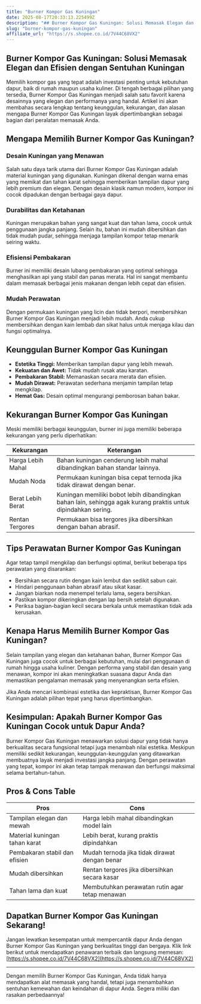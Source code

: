 ```yaml
---
title: "Burner Kompor Gas Kuningan"
date: 2025-08-17T20:33:13.225499Z
description: "## Burner Kompor Gas Kuningan: Solusi Memasak Elegan dan Efisien dengan Sentuhan Kuningan..."
slug: "burner-kompor-gas-kuningan"
affiliate_url: "https://s.shopee.co.id/7V44C68VX2"
---
```

## Burner Kompor Gas Kuningan: Solusi Memasak Elegan dan Efisien dengan Sentuhan Kuningan

Memilih kompor gas yang tepat adalah investasi penting untuk kebutuhan dapur, baik di rumah maupun usaha kuliner. Di tengah berbagai pilihan yang tersedia, Burner Kompor Gas Kuningan menjadi salah satu favorit karena desainnya yang elegan dan performanya yang handal. Artikel ini akan membahas secara lengkap tentang keunggulan, kekurangan, dan alasan mengapa Burner Kompor Gas Kuningan layak dipertimbangkan sebagai bagian dari peralatan memasak Anda.

## Mengapa Memilih Burner Kompor Gas Kuningan?

### Desain Kuningan yang Menawan
Salah satu daya tarik utama dari Burner Kompor Gas Kuningan adalah material kuningan yang digunakan. Kuningan dikenal dengan warna emas yang memikat dan tahan karat sehingga memberikan tampilan dapur yang lebih premium dan elegan. Dengan desain klasik namun modern, kompor ini cocok dipadukan dengan berbagai gaya dapur.

### Durabilitas dan Ketahanan
Kuningan merupakan bahan yang sangat kuat dan tahan lama, cocok untuk penggunaan jangka panjang. Selain itu, bahan ini mudah dibersihkan dan tidak mudah pudar, sehingga menjaga tampilan kompor tetap menarik seiring waktu.

### Efisiensi Pembakaran
Burner ini memiliki desain lubang pembakaran yang optimal sehingga menghasilkan api yang stabil dan panas merata. Hal ini sangat membantu dalam memasak berbagai jenis makanan dengan lebih cepat dan efisien.

### Mudah Perawatan
Dengan permukaan kuningan yang licin dan tidak berpori, membersihkan Burner Kompor Gas Kuningan menjadi lebih mudah. Anda cukup membersihkan dengan kain lembab dan sikat halus untuk menjaga kilau dan fungsi optimalnya.

## Keunggulan Burner Kompor Gas Kuningan

- **Estetika Tinggi:** Memberikan tampilan dapur yang lebih mewah.
- **Kekuatan dan Awet:** Tidak mudah rusak atau karatan.
- **Pembakaran Stabil:** Memanaskan secara merata dan efisien.
- **Mudah Dirawat:** Perawatan sederhana menjamin tampilan tetap mengkilap.
- **Hemat Gas:** Desain optimal mengurangi pemborosan bahan bakar.

## Kekurangan Burner Kompor Gas Kuningan

Meski memiliki berbagai keunggulan, burner ini juga memiliki beberapa kekurangan yang perlu diperhatikan:

| **Kekurangan** | **Keterangan** |
|----------------|----------------|
| Harga Lebih Mahal | Bahan kuningan cenderung lebih mahal dibandingkan bahan standar lainnya. |
| Mudah Noda | Permukaan kuningan bisa cepat ternoda jika tidak dirawat dengan benar. |
| Berat Lebih Berat | Kuningan memiliki bobot lebih dibandingkan bahan lain, sehingga agak kurang praktis untuk dipindahkan sering. |
| Rentan Tergores | Permukaan bisa tergores jika dibersihkan dengan bahan abrasif. |

## Tips Perawatan Burner Kompor Gas Kuningan

Agar tetap tampil mengkilap dan berfungsi optimal, berikut beberapa tips perawatan yang disarankan:

- Bersihkan secara rutin dengan kain lembut dan sedikit sabun cair.
- Hindari penggunaan bahan abrasif atau sikat kasar.
- Jangan biarkan noda menempel terlalu lama, segera bersihkan.
- Pastikan kompor dikeringkan dengan lap bersih setelah digunakan.
- Periksa bagian-bagian kecil secara berkala untuk memastikan tidak ada kerusakan.

## Kenapa Harus Memilih Burner Kompor Gas Kuningan?

Selain tampilan yang elegan dan ketahanan bahan, Burner Kompor Gas Kuningan juga cocok untuk berbagai kebutuhan, mulai dari penggunaan di rumah hingga usaha kuliner. Dengan performa yang stabil dan desain yang menawan, kompor ini akan meningkatkan suasana dapur Anda dan memastikan pengalaman memasak yang menyenangkan serta efisien.

Jika Anda mencari kombinasi estetika dan kepraktisan, Burner Kompor Gas Kuningan adalah pilihan tepat yang harus dipertimbangkan.

## Kesimpulan: Apakah Burner Kompor Gas Kuningan Cocok untuk Dapur Anda?

Burner Kompor Gas Kuningan menawarkan solusi dapur yang tidak hanya berkualitas secara fungsional tetapi juga menambah nilai estetika. Meskipun memiliki sedikit kekurangan, keunggulan-keunggulan yang ditawarkan membuatnya layak menjadi investasi jangka panjang. Dengan perawatan yang tepat, kompor ini akan tetap tampak menawan dan berfungsi maksimal selama bertahun-tahun.

## Pros & Cons Table

| **Pros**                                   | **Cons**                                         |
|--------------------------------------------|--------------------------------------------------|
| Tampilan elegan dan mewah                | Harga lebih mahal dibandingkan model lain        |
| Material kuningan tahan karat             | Lebih berat, kurang praktis dipindahkan        |
| Pembakaran stabil dan efisien             | Mudah ternoda jika tidak dirawat dengan benar |
| Mudah dibersihkan                        | Rentan tergores jika dibersihkan secara kasar |
| Tahan lama dan kuat                       | Membutuhkan perawatan rutin agar tetap menawan |

## Dapatkan Burner Kompor Gas Kuningan Sekarang!

Jangan lewatkan kesempatan untuk mempercantik dapur Anda dengan Burner Kompor Gas Kuningan yang berkualitas tinggi dan bergaya. Klik link berikut untuk mendapatkan penawaran terbaik dan langsung memesan: [https://s.shopee.co.id/7V44C68VX2](https://s.shopee.co.id/7V44C68VX2)

---

Dengan memilih Burner Kompor Gas Kuningan, Anda tidak hanya mendapatkan alat memasak yang handal, tetapi juga menambahkan sentuhan kemewahan dan keindahan di dapur Anda. Segera miliki dan rasakan perbedaannya!